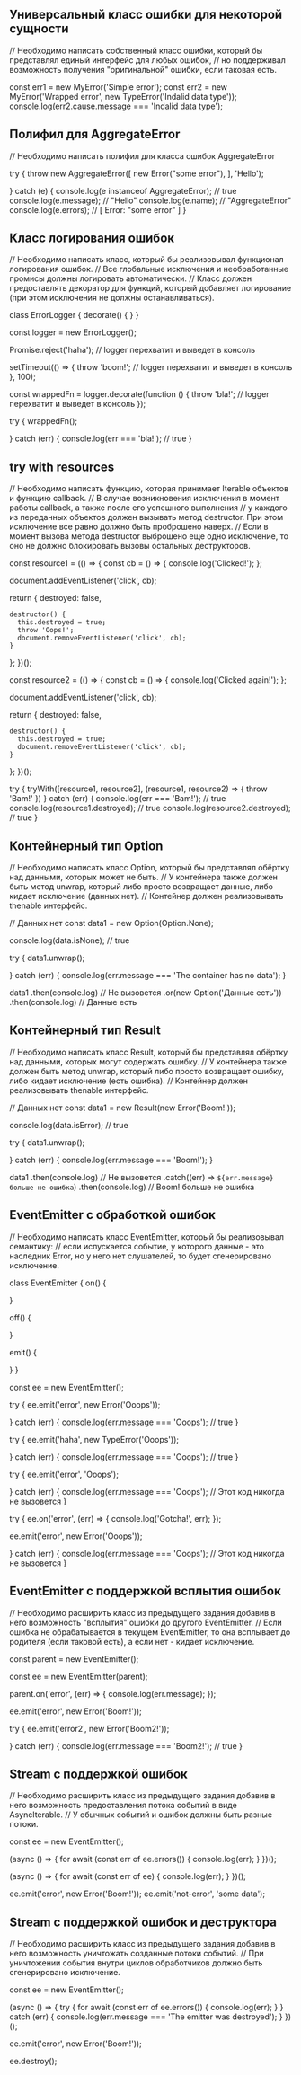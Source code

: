 ## Универсальный класс ошибки для некоторой сущности
// Необходимо написать собственный класс ошибки, который бы представлял единый интерфейс для любых ошибок,
// но поддерживал возможность получения "оригинальной" ошибки, если таковая есть.

const err1 = new MyError('Simple error');
const err2 = new MyError('Wrapped error', new TypeError('Indalid data type'));
console.log(err2.cause.message === 'Indalid data type');
## Полифил для AggregateError
// Необходимо написать полифил для класса ошибок AggregateError

try {
  throw new AggregateError([
    new Error("some error"),
  ], 'Hello');

} catch (e) {
  console.log(e instanceof AggregateError); // true
  console.log(e.message);                   // "Hello"
  console.log(e.name);                      // "AggregateError"
  console.log(e.errors);                    // [ Error: "some error" ]
}
## Класс логирования ошибок
// Необходимо написать класс, который бы реализовывал функционал логирования ошибок.
// Все глобальные исключения и необработанные промисы должны логировать автоматически.
// Класс должен предоставлять декоратор для функций, который добавляет логирование (при этом исключения не должны останавливаться).

class ErrorLogger {
  decorate() {
  }
}

const logger = new ErrorLogger();

Promise.reject('haha'); // logger перехватит и выведет в консоль

setTimeout(() => {
  throw 'boom!'; // logger перехватит и выведет в консоль
}, 100);

const wrappedFn = logger.decorate(function () {
  throw 'bla!'; // logger перехватит и выведет в консоль
});

try {
  wrappedFn();

} catch (err) {
  console.log(err === 'bla!'); // true
}
## try with resources
// Необходимо написать функцию, которая принимает Iterable объектов и функцию callback.
// В случае возникновения исключения в момент работы callback, а также после его успешного выполнения
// у каждого из переданных объектов должен вызывать метод destructor. При этом исключение все равно должно быть проброшено наверх.
// Если в момент вызова метода destructor выброшено еще одно исключение, то оно не должно блокировать вызовы остальных деструкторов.

const resource1 = (() => {
  const cb = () => {
    console.log('Clicked!');
  };

  document.addEventListener('click', cb);

  return {
    destroyed: false,

    destructor() {
      this.destroyed = true;
      throw 'Oops!';
      document.removeEventListener('click', cb);
    }
  };
})();

const resource2 = (() => {
  const cb = () => {
    console.log('Clicked again!');
  };

  document.addEventListener('click', cb);

  return {
    destroyed: false,

    destructor() {
      this.destroyed = true;
      document.removeEventListener('click', cb);
    }
  };
})();

try {
  tryWith([resource1, resource2], (resource1, resource2) => {
    throw 'Bam!'
  })
} catch (err) {
  console.log(err === 'Bam!'); // true
  console.log(resource1.destroyed); // true
  console.log(resource2.destroyed); // true
}
## Контейнерный тип Option
// Необходимо написать класс Option, который бы представлял обёртку над данными, которых может не быть.
// У контейнера также должен быть метод unwrap, который либо просто возвращает данные, либо кидает исключение (данных нет).
// Контейнер должен реализовывать thenable интерфейс.

// Данных нет
const data1 = new Option(Option.None);

console.log(data.isNone); // true

try {
  data1.unwrap();

} catch (err) {
  console.log(err.message === 'The container has no data');
}

data1
  .then(console.log) // Не вызовется
  .or(new Option('Данные есть'))
  .then(console.log) // Данные есть
## Контейнерный тип Result
// Необходимо написать класс Result, который бы представлял обёртку над данными, которых могут содержать ошибку.
// У контейнера также должен быть метод unwrap, который либо просто возвращает ошибку, либо кидает исключение (есть ошибка).
// Контейнер должен реализовывать thenable интерфейс.

// Данных нет
const data1 = new Result(new Error('Boom!'));

console.log(data.isError); // true

try {
  data1.unwrap();

} catch (err) {
  console.log(err.message === 'Boom!');
}

data1
  .then(console.log) // Не вызовется
  .catch((err) => `${err.message} больше не ошибка`)
  .then(console.log) // Boom! больше не ошибка
## EventEmitter с обработкой ошибок
// Необходимо написать класс EventEmitter, который бы реализовывал семантику:
// если испускается событие, у которого данные - это наследник Error, но у него нет слушателей, то будет сгенерировано исключение.

class EventEmitter {
  on() {

  }

  off() {

  }

  emit() {

  }
}

const ee = new EventEmitter();

try {
  ee.emit('error', new Error('Ooops'));

} catch (err) {
  console.log(err.message === 'Ooops'); // true
}

try {
  ee.emit('haha', new TypeError('Ooops'));

} catch (err) {
  console.log(err.message === 'Ooops'); // true
}

try {
  ee.emit('error', 'Ooops');

} catch (err) {
  console.log(err.message === 'Ooops'); // Этот код никогда не вызовется
}

try {
  ee.on('error', (err) => {
    console.log('Gotcha!', err);
  });

  ee.emit('error', new Error('Ooops'));

} catch (err) {
  console.log(err.message === 'Ooops'); // Этот код никогда не вызовется
}
## EventEmitter с поддержкой всплытия ошибок
// Необходимо расширить класс из предыдущего задания добавив в него возможность "всплытия" ошибки до другого EventEmitter.
// Если ошибка не обрабатывается в текущем EventEmitter, то она всплывает до родителя (если таковой есть), а если нет - кидает исключение.

const parent = new EventEmitter();

const ee = new EventEmitter(parent);

parent.on('error', (err) => {
  console.log(err.message);
});

ee.emit('error', new Error('Boom!'));

try {
  ee.emit('error2', new Error('Boom2!'));

} catch (err) {
  console.log(err.message === 'Boom2!'); // true
}
## Stream с поддержкой ошибок
// Необходимо расширить класс из предыдущего задания добавив в него возможность предоставления потока событий в виде AsyncIterable.
// У обычных событий и ошибок должны быть разные потоки.

const ee = new EventEmitter();

(async () => {
  for await (const err of ee.errors()) {
    console.log(err);
  }
})();

(async () => {
  for await (const err of ee) {
    console.log(err);
  }
})();

ee.emit('error', new Error('Boom!'));
ee.emit('not-error', 'some data');
## Stream с поддержкой ошибок и деструктора
// Необходимо расширить класс из предыдущего задания добавив в него возможность уничтожать созданные потоки событий.
// При уничтожении события внутри циклов обработчиков должно быть сгенерировано исключение.

const ee = new EventEmitter();

(async () => {
  try {
    for await (const err of ee.errors()) {
      console.log(err);
    }
  } catch (err) {
    console.log(err.message === 'The emitter was destroyed');
  }
})();

ee.emit('error', new Error('Boom!'));

ee.destroy();